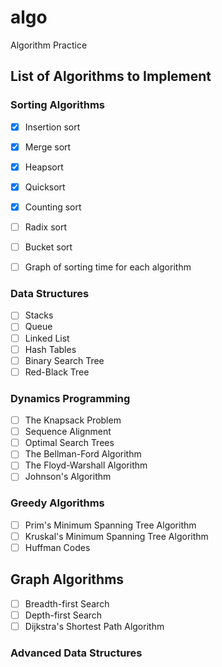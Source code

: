 # algo
Algorithm Practice

## List of Algorithms to Implement

### Sorting Algorithms
- [x] Insertion sort
- [x] Merge sort
- [x] Heapsort
- [x] Quicksort
- [x] Counting sort
- [ ] Radix sort
- [ ] Bucket sort

- [ ] Graph of sorting time for each algorithm

### Data Structures
- [ ] Stacks
- [ ] Queue
- [ ] Linked List
- [ ] Hash Tables
- [ ] Binary Search Tree
- [ ] Red-Black Tree

### Dynamics Programming
- [ ] The Knapsack Problem
- [ ] Sequence Alignment
- [ ] Optimal Search Trees
- [ ] The Bellman-Ford Algorithm
- [ ] The Floyd-Warshall Algorithm
- [ ] Johnson's Algorithm

### Greedy Algorithms
- [ ] Prim's Minimum Spanning Tree Algorithm
- [ ] Kruskal's Minimum Spanning Tree Algorithm
- [ ] Huffman Codes

## Graph Algorithms
- [ ] Breadth-first Search
- [ ] Depth-first Search
- [ ] Dijkstra's Shortest Path Algorithm

### Advanced Data Structures
